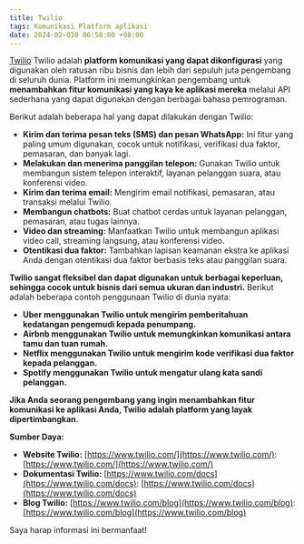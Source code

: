 ```yaml
---
title: Twilio
tags: Komunikasi Platform aplikasi 
date: 2024-02-010 06:58:00 +08:00
---
```


[Twilio](https://d1niqk7j1xgc3d.cloudfront.net/fit-in/1242x/library/images/twilio_cover.png)
Twilio adalah **platform komunikasi yang dapat dikonfigurasi** yang digunakan oleh ratusan ribu bisnis dan lebih dari sepuluh juta pengembang di seluruh dunia. Platform ini memungkinkan pengembang untuk **menambahkan fitur komunikasi yang kaya ke aplikasi mereka** melalui API sederhana yang dapat digunakan dengan berbagai bahasa pemrograman.
<!--more-->
Berikut adalah beberapa hal yang dapat dilakukan dengan Twilio:

* **Kirim dan terima pesan teks (SMS) dan pesan WhatsApp:** Ini fitur yang paling umum digunakan, cocok untuk notifikasi, verifikasi dua faktor, pemasaran, dan banyak lagi.
* **Melakukan dan menerima panggilan telepon:** Gunakan Twilio untuk membangun sistem telepon interaktif, layanan pelanggan suara, atau konferensi video.
* **Kirim dan terima email:** Mengirim email notifikasi, pemasaran, atau transaksi melalui Twilio.
* **Membangun chatbots:** Buat chatbot cerdas untuk layanan pelanggan, pemasaran, atau tugas lainnya.
* **Video dan streaming:** Manfaatkan Twilio untuk membangun aplikasi video call, streaming langsung, atau konferensi video.
* **Otentikasi dua faktor:** Tambahkan lapisan keamanan ekstra ke aplikasi Anda dengan otentikasi dua faktor berbasis teks atau panggilan suara.

**Twilio sangat fleksibel dan dapat digunakan untuk berbagai keperluan, sehingga cocok untuk bisnis dari semua ukuran dan industri.** Berikut adalah beberapa contoh penggunaan Twilio di dunia nyata:

* **Uber menggunakan Twilio untuk mengirim pemberitahuan kedatangan pengemudi kepada penumpang.**
* **Airbnb menggunakan Twilio untuk memungkinkan komunikasi antara tamu dan tuan rumah.**
* **Netflix menggunakan Twilio untuk mengirim kode verifikasi dua faktor kepada pelanggan.**
* **Spotify menggunakan Twilio untuk mengatur ulang kata sandi pelanggan.**

**Jika Anda seorang pengembang yang ingin menambahkan fitur komunikasi ke aplikasi Anda, Twilio adalah platform yang layak dipertimbangkan.**

**Sumber Daya:**

* **Website Twilio:** [https://www.twilio.com/](https://www.twilio.com/): [https://www.twilio.com/](https://www.twilio.com/)
* **Dokumentasi Twilio:** [https://www.twilio.com/docs](https://www.twilio.com/docs): [https://www.twilio.com/docs](https://www.twilio.com/docs)
* **Blog Twilio:** [https://www.twilio.com/blog](https://www.twilio.com/blog): [https://www.twilio.com/blog](https://www.twilio.com/blog)

Saya harap informasi ini bermanfaat!